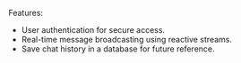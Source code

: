 Features:
- User authentication  for secure access.
- Real-time message broadcasting using reactive streams.
- Save chat history in a database for future reference.